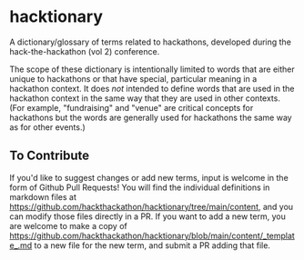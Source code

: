 # hacktionary
A dictionary/glossary of terms related to hackathons, developed during the hack-the-hackathon (vol 2) conference.

The scope of these dictionary is intentionally limited to words that are either unique to hackathons or that have special, particular meaning in a hackathon context.  It does *not* intended to define words that are used in the hackathon context in the same way that they are used in other contexts.  (For example, "fundraising" and "venue" are critical concepts for hackathons but the words are generally used for hackathons the same way as for other events.)

## To Contribute

If you'd like to suggest changes or add new terms, input is welcome in the form of Github Pull Requests!  You will find the individual definitions in markdown files at https://github.com/hackthackathon/hacktionary/tree/main/content, and you can modify those files directly in a PR.  If you want to add a new term, you are welcome to make a copy of https://github.com/hackthackathon/hacktionary/blob/main/content/_template_.md to a new file for the new term, and submit a PR adding that file.
